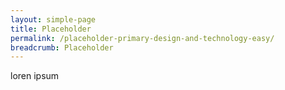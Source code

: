 ```yaml
---
layout: simple-page
title: Placeholder
permalink: /placeholder-primary-design-and-technology-easy/
breadcrumb: Placeholder
---
```


loren ipsum
